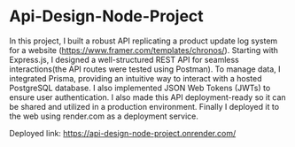 # Api-Design-Node-Project

In this project, I built a robust API replicating a product update log system for a website (https://www.framer.com/templates/chronos/). Starting with Express.js, I designed a well-structured REST API for seamless interactions(the API routes were tested using Postman). To manage data, I integrated Prisma, providing an intuitive way to interact with a hosted PostgreSQL database. I also implemented JSON Web Tokens (JWTs) to ensure user authentication. I also made this API deployment-ready so it can be shared and utilized in a production environment. Finally I deployed it to the web using render.com as a deployment service.

Deployed link:
https://api-design-node-project.onrender.com/
